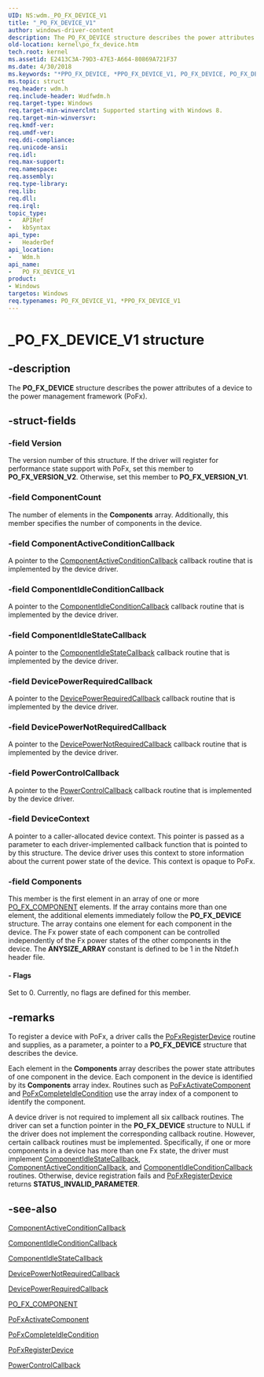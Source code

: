```yaml
---
UID: NS:wdm._PO_FX_DEVICE_V1
title: "_PO_FX_DEVICE_V1"
author: windows-driver-content
description: The PO_FX_DEVICE structure describes the power attributes of a device to the power management framework (PoFx).
old-location: kernel\po_fx_device.htm
tech.root: kernel
ms.assetid: E2413C3A-79D3-47E3-A664-80869A721F37
ms.date: 4/30/2018
ms.keywords: "*PPO_FX_DEVICE, *PPO_FX_DEVICE_V1, PO_FX_DEVICE, PO_FX_DEVICE structure [Kernel-Mode Driver Architecture], PO_FX_DEVICE_V1, PO_FX_DEVICE_V1 structure [Kernel-Mode Driver Architecture], PPO_FX_DEVICE_V1, PPO_FX_DEVICE_V1 structure pointer [Kernel-Mode Driver Architecture], _PO_FX_DEVICE_V1, kernel.po_fx_device, wdm/PO_FX_DEVICE, wdm/PO_FX_DEVICE_V1, wdm/PPO_FX_DEVICE_V1"
ms.topic: struct
req.header: wdm.h
req.include-header: Wudfwdm.h
req.target-type: Windows
req.target-min-winverclnt: Supported starting with Windows 8.
req.target-min-winversvr: 
req.kmdf-ver: 
req.umdf-ver: 
req.ddi-compliance: 
req.unicode-ansi: 
req.idl: 
req.max-support: 
req.namespace: 
req.assembly: 
req.type-library: 
req.lib: 
req.dll: 
req.irql: 
topic_type:
-	APIRef
-	kbSyntax
api_type:
-	HeaderDef
api_location:
-	Wdm.h
api_name:
-	PO_FX_DEVICE_V1
product:
- Windows
targetos: Windows
req.typenames: PO_FX_DEVICE_V1, *PPO_FX_DEVICE_V1
---
```


# _PO_FX_DEVICE_V1 structure


## -description


The <b>PO_FX_DEVICE</b> structure describes the power attributes of a device to the power management framework (PoFx).


## -struct-fields




### -field Version

The version number of this structure. If the driver will register for performance state support with PoFx, set this member to <b>PO_FX_VERSION_V2</b>. Otherwise, set this member to <b>PO_FX_VERSION_V1</b>.


### -field ComponentCount

The number of elements in the <b>Components</b> array. Additionally, this member specifies the number of components in the device.


### -field ComponentActiveConditionCallback

A pointer to the <a href="https://msdn.microsoft.com/library/windows/hardware/hh406416">ComponentActiveConditionCallback</a> callback routine that is implemented by the device driver.


### -field ComponentIdleConditionCallback

A pointer to the <a href="https://msdn.microsoft.com/library/windows/hardware/hh406420">ComponentIdleConditionCallback</a> callback routine that is implemented by the device driver.


### -field ComponentIdleStateCallback

A pointer to the <a href="https://msdn.microsoft.com/library/windows/hardware/hh450931">ComponentIdleStateCallback</a> callback routine that is implemented by the device driver.


### -field DevicePowerRequiredCallback

A pointer to the <a href="https://msdn.microsoft.com/library/windows/hardware/hh450949">DevicePowerRequiredCallback</a> callback routine that is implemented by the device driver.


### -field DevicePowerNotRequiredCallback

A pointer to the <a href="https://msdn.microsoft.com/library/windows/hardware/hh450946">DevicePowerNotRequiredCallback</a> callback routine that is implemented by the device driver.


### -field PowerControlCallback

A pointer to the <a href="https://msdn.microsoft.com/library/windows/hardware/hh439564">PowerControlCallback</a> callback routine that is implemented by the device driver.


### -field DeviceContext

A pointer to a caller-allocated device context. This pointer is passed as a parameter to each driver-implemented callback function that is pointed to by this structure. The device driver uses this context to store information about the current power state of the device. This context is opaque to PoFx.


### -field Components

This member is the first element in an array of one or more <a href="https://msdn.microsoft.com/library/windows/hardware/hh439575">PO_FX_COMPONENT</a> elements. If the array contains more than one element, the additional elements immediately follow the <b>PO_FX_DEVICE</b> structure. The array contains one element for each component in the device.  The Fx power state of each component can be controlled independently of the Fx power states of the other components in the device. The <b>ANYSIZE_ARRAY</b> constant is defined to be 1 in the Ntdef.h header file.


#### - Flags

Set to 0. Currently, no flags are defined for this member.




## -remarks



To register a device with PoFx, a driver calls the <a href="https://msdn.microsoft.com/library/windows/hardware/hh439521">PoFxRegisterDevice</a> routine and supplies, as a parameter, a pointer to a <b>PO_FX_DEVICE</b> structure that describes the device.

Each element in the <b>Components</b> array describes the power state attributes of one component in the device. Each component in the device is identified by its <b>Components</b> array index. Routines such as  <a href="https://msdn.microsoft.com/library/windows/hardware/hh406650">PoFxActivateComponent</a> and <a href="https://msdn.microsoft.com/library/windows/hardware/hh406658">PoFxCompleteIdleCondition</a> use the array index of a component to identify the component.

A device driver is not required to implement all six callback routines. The driver can set a function pointer in the <b>PO_FX_DEVICE</b> structure to NULL if the driver does not implement the corresponding callback routine. However, certain callback routines must be implemented. Specifically, if one or more components in a device has more than one Fx state, the driver must implement <a href="https://msdn.microsoft.com/library/windows/hardware/hh450931">ComponentIdleStateCallback</a>, <a href="https://msdn.microsoft.com/library/windows/hardware/hh406416">ComponentActiveConditionCallback</a>, and <a href="https://msdn.microsoft.com/library/windows/hardware/hh406420">ComponentIdleConditionCallback</a> routines. Otherwise, device registration fails and <a href="https://msdn.microsoft.com/library/windows/hardware/hh439521">PoFxRegisterDevice</a> returns <b>STATUS_INVALID_PARAMETER</b>.




## -see-also




<a href="https://msdn.microsoft.com/library/windows/hardware/hh406416">ComponentActiveConditionCallback</a>



<a href="https://msdn.microsoft.com/library/windows/hardware/hh406420">ComponentIdleConditionCallback</a>



<a href="https://msdn.microsoft.com/library/windows/hardware/hh450931">ComponentIdleStateCallback</a>



<a href="https://msdn.microsoft.com/library/windows/hardware/hh450946">DevicePowerNotRequiredCallback</a>



<a href="https://msdn.microsoft.com/library/windows/hardware/hh450949">DevicePowerRequiredCallback</a>



<a href="https://msdn.microsoft.com/library/windows/hardware/hh439575">PO_FX_COMPONENT</a>



<a href="https://msdn.microsoft.com/library/windows/hardware/hh406650">PoFxActivateComponent</a>



<a href="https://msdn.microsoft.com/library/windows/hardware/hh406658">PoFxCompleteIdleCondition</a>



<a href="https://msdn.microsoft.com/library/windows/hardware/hh439521">PoFxRegisterDevice</a>



<a href="https://msdn.microsoft.com/library/windows/hardware/hh439564">PowerControlCallback</a>
 

 

